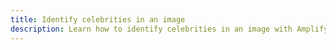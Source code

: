 ```yaml
---
title: Identify celebrities in an image
description: Learn how to identify celebrities in an image with Amplify
---
```


<inline-fragment platform="ios" src="~/lib/predictions/fragments/ios/identify-celebrity.md"></inline-fragment>